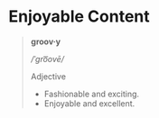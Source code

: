 Enjoyable Content
=================

> **groov·y**
>
> _/ˈgro͞ovē/_
>
> Adjective
>
> *  Fashionable and exciting.
> * Enjoyable and excellent.
